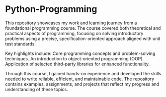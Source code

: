 # Python-Programming
This repository showcases my work and learning journey from a foundational programming course. The course covered both theoretical and practical aspects of programming, focusing on solving introductory problems using a precise, specification-oriented approach aligned with unit test standards.

Key highlights include:
Core programming concepts and problem-solving techniques.
An introduction to object-oriented programming (OOP).
Application of selected third-party libraries for enhanced functionality.

Through this course, I gained hands-on experience and developed the skills needed to write reliable, efficient, and maintainable code. The repository contains examples, assignments, and projects that reflect my progress and understanding of these topics.
